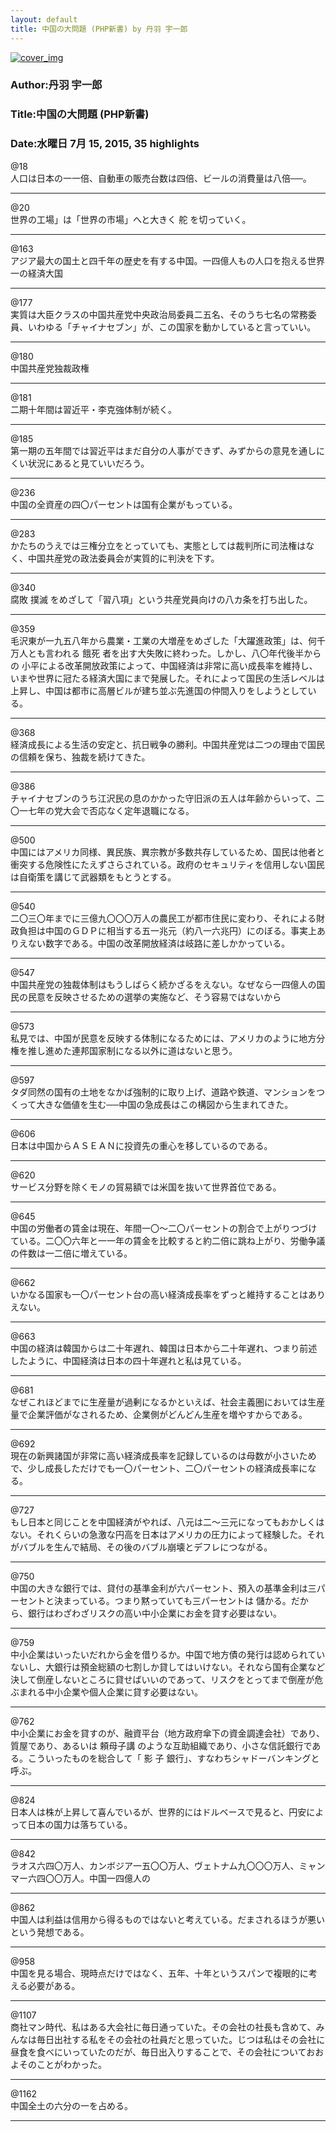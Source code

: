 ```yaml
---
layout: default
title: 中国の大問題 (PHP新書) by 丹羽 宇一郎
---
```


[![cover_img](http://images-jp.amazon.com/images/P/B00LM73ERG.09.MZZZZZZZ.jpg)](https://www.amazon.co.jp/dp/B00LM73ERG)  
### Author:丹羽 宇一郎  
### Title:中国の大問題 (PHP新書)  
### Date:水曜日 7月 15, 2015, 35 highlights
  
@18  
人口は日本の一一倍、自動車の販売台数は四倍、ビールの消費量は八倍──。  
****
  
@20  
世界の工場」は「世界の市場」へと大きく 舵 を切っていく。  
****
  
@163  
アジア最大の国土と四千年の歴史を有する中国。一四億人もの人口を抱える世界一の経済大国  
****
  
@177  
実質は大臣クラスの中国共産党中央政治局委員二五名、そのうち七名の常務委員、いわゆる「チャイナセブン」が、この国家を動かしていると言っていい。  
****
  
@180  
中国共産党独裁政権  
****
  
@181  
二期十年間は習近平・李克強体制が続く。  
****
  
@185  
第一期の五年間では習近平はまだ自分の人事ができず、みずからの意見を通しにくい状況にあると見ていいだろう。  
****
  
@236  
中国の全資産の四〇パーセントは国有企業がもっている。  
****
  
@283  
かたちのうえでは三権分立をとっていても、実態としては裁判所に司法権はなく、中国共産党の政法委員会が実質的に判決を下す。  
****
  
@340  
腐敗 撲滅 をめざして「習八項」という共産党員向けの八カ条を打ち出した。  
****
  
@359  
毛沢東が一九五八年から農業・工業の大増産をめざした「大躍進政策」は、何千万人とも言われる 餓死 者を出す大失敗に終わった。しかし、八〇年代後半からの 小平による改革開放政策によって、中国経済は非常に高い成長率を維持し、いまや世界に冠たる経済大国にまで発展した。それによって国民の生活レベルは上昇し、中国は都市に高層ビルが建ち並ぶ先進国の仲間入りをしようとしている。  
****
  
@368  
経済成長による生活の安定と、抗日戦争の勝利。中国共産党は二つの理由で国民の信頼を保ち、独裁を続けてきた。  
****
  
@386  
チャイナセブンのうち江沢民の息のかかった守旧派の五人は年齢からいって、二〇一七年の党大会で否応なく定年退職になる。  
****
  
@500  
中国にはアメリカ同様、異民族、異宗教が多数共存しているため、国民は他者と衝突する危険性にたえずさらされている。政府のセキュリティを信用しない国民は自衛策を講じて武器類をもとうとする。  
****
  
@540  
二〇三〇年までに三億九〇〇〇万人の農民工が都市住民に変わり、それによる財政負担は中国のＧＤＰに相当する五一兆元（約八一六兆円）にのぼる。事実上ありえない数字である。中国の改革開放経済は岐路に差しかかっている。  
****
  
@547  
中国共産党の独裁体制はもうしばらく続かざるをえない。なぜなら一四億人の国民の民意を反映させるための選挙の実施など、そう容易ではないから  
****
  
@573  
私見では、中国が民意を反映する体制になるためには、アメリカのように地方分権を推し進めた連邦国家制になる以外に道はないと思う。  
****
  
@597  
タダ同然の国有の土地をなかば強制的に取り上げ、道路や鉄道、マンションをつくって大きな価値を生む──中国の急成長はこの構図から生まれてきた。  
****
  
@606  
日本は中国からＡＳＥＡＮに投資先の重心を移しているのである。  
****
  
@620  
サービス分野を除くモノの貿易額では米国を抜いて世界首位である。  
****
  
@645  
中国の労働者の賃金は現在、年間一〇～二〇パーセントの割合で上がりつづけている。二〇〇六年と一一年の賃金を比較すると約二倍に跳ね上がり、労働争議の件数は一二倍に増えている。  
****
  
@662  
いかなる国家も一〇パーセント台の高い経済成長率をずっと維持することはありえない。  
****
  
@663  
中国の経済は韓国からは二十年遅れ、韓国は日本から二十年遅れ、つまり前述したように、中国経済は日本の四十年遅れと私は見ている。  
****
  
@681  
なぜこれほどまでに生産量が過剰になるかといえば、社会主義圏においては生産量で企業評価がなされるため、企業側がどんどん生産を増やすからである。  
****
  
@692  
現在の新興諸国が非常に高い経済成長率を記録しているのは母数が小さいためで、少し成長しただけでも一〇パーセント、二〇パーセントの経済成長率になる。  
****
  
@727  
もし日本と同じことを中国経済がやれば、八元は二～三元になってもおかしくはない。それくらいの急激な円高を日本はアメリカの圧力によって経験した。それがバブルを生んで結局、その後のバブル崩壊とデフレにつながる。  
****
  
@750  
中国の大きな銀行では、貸付の基準金利が六パーセント、預入の基準金利は三パーセントと決まっている。つまり黙っていても三パーセントは 儲かる。だから、銀行はわざわざリスクの高い中小企業にお金を貸す必要はない。  
****
  
@759  
中小企業はいったいだれから金を借りるか。中国で地方債の発行は認められていないし、大銀行は預金総額の七割しか貸してはいけない。それなら国有企業など決して倒産しないところに貸せばいいのであって、リスクをとってまで倒産が危ぶまれる中小企業や個人企業に貸す必要はない。  
****
  
@762  
中小企業にお金を貸すのが、融資平台（地方政府傘下の資金調達会社）であり、質屋であり、あるいは 頼母子講 のような互助組織であり、小さな信託銀行である。こういったものを総合して「 影 子 銀行」、すなわちシャドーバンキングと呼ぶ。  
****
  
@824  
日本人は株が上昇して喜んでいるが、世界的にはドルベースで見ると、円安によって日本の国力は落ちている。  
****
  
@842  
ラオス六四〇万人、カンボジア一五〇〇万人、ヴェトナム九〇〇〇万人、ミャンマー六四〇〇万人。中国一四億人の  
****
  
@862  
中国人は利益は信用から得るものではないと考えている。だまされるほうが悪いという発想である。  
****
  
@958  
中国を見る場合、現時点だけではなく、五年、十年というスパンで複眼的に考える必要がある。  
****
  
@1107  
商社マン時代、私はある大会社に毎日通っていた。その会社の社長も含めて、みんなは毎日出社する私をその会社の社員だと思っていた。じつは私はその会社に昼食を食べにいっていたのだが、毎日出入りすることで、その会社についておおよそのことがわかった。  
****
  
@1162  
中国全土の六分の一を占める。  
****